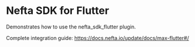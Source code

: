 # Nefta SDK for Flutter

Demonstrates how to use the nefta_sdk_flutter plugin.

Complete integration guide: https://docs.nefta.io/update/docs/max-flutter#/

